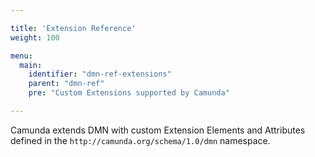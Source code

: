 ```yaml
---

title: 'Extension Reference'
weight: 100

menu:
  main:
    identifier: "dmn-ref-extensions"
    parent: "dmn-ref"
    pre: "Custom Extensions supported by Camunda"

---
```


Camunda extends DMN with custom Extension Elements and Attributes defined in the `http://camunda.org/schema/1.0/dmn` namespace.
